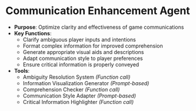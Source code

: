 # Communication Enhancement Agent

- **Purpose**: Optimize clarity and effectiveness of game communications
- **Key Functions**:
    - Clarify ambiguous player inputs and intentions
    - Format complex information for improved comprehension
    - Generate appropriate visual aids and descriptions
    - Adapt communication style to player preferences
    - Ensure critical information is properly conveyed
- **Tools**:
    - Ambiguity Resolution System *(Function call)*
    - Information Visualization Generator *(Prompt-based)*
    - Comprehension Checker *(Function call)*
    - Communication Style Adapter *(Prompt-based)*
    - Critical Information Highlighter *(Function call)*